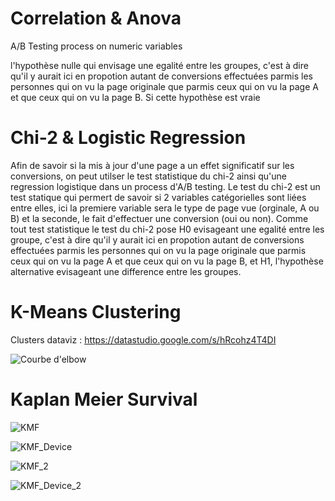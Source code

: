 # Correlation & Anova
A/B Testing process on numeric variables

l'hypothèse nulle qui envisage une egalité entre les groupes, c'est à dire qu'il y aurait ici en propotion autant de conversions effectuées parmis les personnes qui on vu la page originale que parmis ceux qui on vu la page A et que ceux qui on vu la page B. Si cette hypothèse est vraie

# Chi-2 & Logistic Regression
Afin de savoir si la mis à jour d'une page a un effet significatif sur les conversions, on peut utilser le test statistique du chi-2 ainsi qu'une regression logistique dans un process d'A/B testing. Le test du chi-2 est un test statique qui permert de savoir si 2 variables catégorielles sont liées entre elles, ici la premiere variable sera le type de page vue (orginale, A ou B) et la seconde, le fait d'effectuer une conversion (oui ou non). Comme tout test statistique le test du chi-2 pose H0 evisageant une egalité entre les groupe, c'est à dire qu'il y aurait ici en propotion autant de conversions effectuées parmis les personnes qui on vu la page originale que parmis ceux qui on vu la page A et que ceux qui on vu la page B, et H1, l'hypothèse alternative evisageant une difference entre les groupes. 


# K-Means Clustering
Clusters dataviz : https://datastudio.google.com/s/hRcohz4T4DI

![Courbe d'elbow](https://user-images.githubusercontent.com/83826055/129334001-457b71dd-c30f-43de-897e-d2dab6f01a60.png)

# Kaplan Meier Survival

![KMF](https://user-images.githubusercontent.com/83826055/129444429-fcef0f33-b30f-4c5c-9b22-af75347ed59e.png)

![KMF_Device](https://user-images.githubusercontent.com/83826055/129444431-0271e2aa-c5cc-4988-9497-2b6b61337bb1.png)

![KMF_2](https://user-images.githubusercontent.com/83826055/129450587-cf45114a-ea53-49d4-b7ee-a1bb04a8b7f3.png)

![KMF_Device_2](https://user-images.githubusercontent.com/83826055/129450589-e52c90a2-8391-4d86-9827-43318689c2ae.png)
